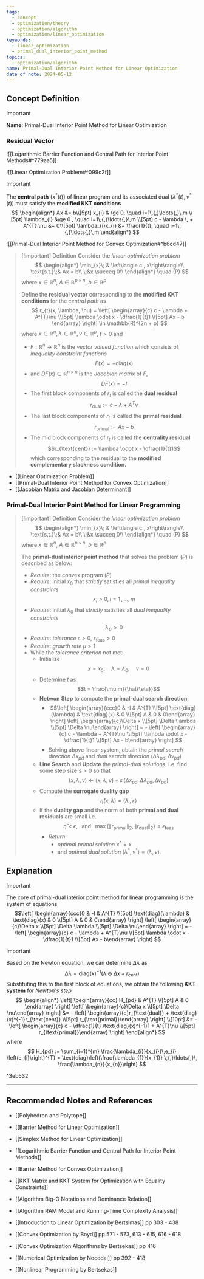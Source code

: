 ```yaml
---
tags:
  - concept
  - optimization/theory
  - optimization/algorithm
  - optimization/linear_optimization
keywords:
  - linear_optimization
  - primal_dual_interior_point_method
topics:
  - optimization/algorithm
name: Primal-Dual Interior Point Method for Linear Optimization
date of note: 2024-05-12
---
```


## Concept Definition

>[!important]
>**Name**: Primal-Dual Interior Point Method for Linear Optimization

### Residual Vector

![[Logarithmic Barrier Function and Central Path for Interior Point Methods#^779aa5]]

![[Linear Optimization Problem#^099c2f]]

>[!important]
>The **central path** $\{x^{*}(t)\}$ of linear program and  its associated dual $(\lambda^{*}(t), \nu^{*}(t))$ must satisfy the **modified KKT conditions**
>$$
>\begin{align*}
> Ax &= b\\[5pt]
> x_{i} & \ge 0, \quad i=1\,{,}\ldots{,}\,m \\[5pt]
> \lambda_{i} &\ge 0 , \quad i=1\,{,}\ldots{,}\,m \\[5pt]
> c - \lambda \, + A^{T} \nu &= 0\\[5pt]
> \lambda_{i}x_{i} &= \frac{1}{t}, \quad i=1\,{,}\ldots{,}\,m
>\end{align*}
>$$

![[Primal-Dual Interior Point Method for Convex Optimization#^b6cd47]]

>[!important] Definition
>Consider the *linear optimization problem*
>$$
>\begin{align*}
>\min_{x}\; & \left\langle c ,  x\right\rangle\\
>\text{s.t.}\;& Ax = b\\
>\;&x \succeq 0\\
\end{align*}
>\quad (P)
>$$
>where $x\in \mathbb{R}^{n}$, $A\in \mathbb{R}^{p\times n}$, $b\in \mathbb{R}^{p}$
>
>Define the **residual vector** corresponding to the **modified KKT conditions** for the *central path* as
>$$
>r_{t}(x, \lambda, \nu) = \left[ \begin{array}{c}
> c - \lambda + A^{T}\nu \\[5pt]
> \lambda \odot x - \dfrac{1}{t}1 \\[5pt] 
> Ax - b
>\end{array} 
>\right] \in \mathbb{R}^{2n  + p}
>$$
>where  $x\in \mathbb{R}^{n}, \lambda\in \mathbb{R}^{n}, \nu\in \mathbb{R}^{p}$, $t>0$ and
>- $F: \mathbb{R}^{n} \to \mathbb{R}^{n}$ is the *vector valued function*  which consists of *inequality constraint functions* $$F(x) = -\text{diag}(x)$$
>- and $DF(x) \in \mathbb{R}^{n\times n}$ is the *Jacobian matrix* of $F$, $$D F(x)  = -I$$
>- The first block components of $r_{t}$ is called the **dual residual** $$r_{\text{dual}} := c - \lambda + A^{T}\nu $$ 
>- The last block components of $r_{t}$ is called the **primal residual** $$r_{\text{primal}} := Ax - b $$ 
>- The mid block components of $r_{t}$ is called the **centrality residual** $$r_{\text{cent}} :=  \lambda \odot x - \dfrac{1}{t}1$$ which corresponding to the residual to the **modified complementary slackness condition.**

- [[Linear Optimization Problem]]
- [[Primal-Dual Interior Point Method for Convex Optimization]]
- [[Jacobian Matrix and Jacobian Determinant]]

### Primal-Dual Interior Point Method for Linear Programming

>[!important] Definition
>Consider the *linear optimization problem*
>$$
>\begin{align*}
>\min_{x}\; & \left\langle c ,  x\right\rangle\\
>\text{s.t.}\;& Ax = b\\
>\;&x \succeq 0\\
\end{align*}
>\quad (P)
>$$
>where $x\in \mathbb{R}^{n}$, $A\in \mathbb{R}^{p\times n}$, $b\in \mathbb{R}^{p}$
>
>The **primal-dual interior point method** that solves the problem $(P)$ is described as below:
>- *Require*: the convex program $(P)$
>- *Require*: initial $x_{0}$ that *strictly* satisfies all *primal inequality constraints*  $$x_{i} > 0, i=1\,{,}\ldots{,}\,m$$
>- *Require*: initial $\lambda_{0}$ that *strictly* satisfies all *dual inequality constraints*  $$\lambda_{0} \succ 0$$
>- *Require*: *tolerance* $\epsilon >0$, $\epsilon_{\text{feas}} >0$
>- *Require*: *growth rate* $\mu >1$
>- While the *tolerance criterion* not met:
>	- Initialize $$x = x_{0}, \quad \lambda = \lambda_{0}, \quad \nu = 0$$
>	- Determine $t$ as $$t = \frac{\mu m}{\hat{\eta}}$$
>	- **Netwon Step** to compute the **primal-dual search direction**:
>		- $$\left[ \begin{array}{ccc}0 & -I & A^{T} \\[5pt]   \text{diag}(\lambda) & \text{diag}(x) & 0 \\[5pt] A & 0 & 0\end{array} \right] \left[ \begin{array}{c}\Delta x \\[5pt] \Delta \lambda \\[5pt] \Delta \nu\end{array} \right]  = - \left[ \begin{array}{c} c - \lambda + A^{T}\nu \\[5pt]  \lambda \odot x  - \dfrac{1}{t}1 \\[5pt] Ax - b\end{array} \right] $$
>		- Solving above linear system, obtain the *primal search direction* $\Delta x_{pd}$ and *dual search direction* $(\Delta\lambda_{pd}, \Delta \nu_{pd})$
>	- **Line Search** and **Update** the *primal-dual solutions*, i.e. find some step size $s >0$ so that $$(x, \lambda, \nu)  \leftarrow (x, \lambda, \nu) + s\, (\Delta x_{pd}, \Delta \lambda_{pd}, \Delta \nu_{pd})$$
>	- Compute the **surrogate duality gap** $$\hat{\eta}(x, \lambda) =  \left\langle  \lambda\,,\,x    \right\rangle $$
>	- If the **duality gap** and the norm of both **primal and dual residuals** are small  i.e. $$\hat{\eta} < \epsilon, \;\; \text{ and }\;\; \max\{\lVert r_{\text{primal}} \rVert_{2},  \lVert r_{\text{dual}} \rVert_{2}  \} \le \epsilon_{\text{feas}}$$
>		- *Return*:
>			- *optimal primal solution* $x^{*} = x$ 
>			- and *optimal dual solution* $(\lambda^{*}, \nu^{*}) = (\lambda, \nu).$

## Explanation

>[!important]
>The core of primal-dual interior point method for linear programming is the system of equations
>$$\left[ \begin{array}{ccc}0 & -I & A^{T} \\[5pt]   \text{diag}(\lambda) & \text{diag}(x) & 0 \\[5pt] A & 0 & 0\end{array} \right] \left[ \begin{array}{c}\Delta x \\[5pt] \Delta \lambda \\[5pt] \Delta \nu\end{array} \right]  = - \left[ \begin{array}{c} c - \lambda + A^{T}\nu \\[5pt]  \lambda \odot x  - \dfrac{1}{t}1 \\[5pt] Ax - b\end{array} \right] $$


>[!important]
>Based on the Newton equation, we can determine $\Delta\lambda$ as
>$$
>\Delta \lambda =  \text{diag}(x)^{-1}\left( \lambda \odot \Delta x + r_{\text{cent}} \right)
>$$ 
>Substituting this to the first block of equations, we obtain the following **KKT system** for *Newton's step*
>$$
>\begin{align*}
>\left[ \begin{array}{cc}
> H_{pd} & A^{T} \\[5pt] 
> A & 0
>\end{array} \right] \left[ \begin{array}{c}\Delta x \\[5pt] \Delta \nu\end{array} \right]  &= - \left[ \begin{array}{c}r_{\text{dual}} + \text{diag}(x)^{-1}r_{\text{cent}} \\[5pt]  r_{\text{primal}}\end{array} \right] \\[10pt]
>&= - \left[ \begin{array}{c} c - \dfrac{1}{t} \text{diag}(x)^{-1}1 + A^{T}\nu \\[5pt]  r_{\text{primal}}\end{array} \right]
>\end{align*}
>$$
>where
>$$
>H_{pd} :=  \sum_{i=1}^{m} \frac{\lambda_{i}}{x_{i}}\,e_{i} \left(e_{i}\right)^{T} = \text{diag}\left(\frac{\lambda_{1}}{x_{1}} \,{,}\ldots{,}\, \frac{\lambda_{n}}{x_{n}}\right)
>$$

^3eb532




-----------
##  Recommended Notes and References



- [[Polyhedron and Polytope]]


- [[Barrier Method for Linear Optimization]]
- [[Simplex Method for Linear Optimization]]
- [[Logarithmic Barrier Function and Central Path for Interior Point Methods]]
- [[Barrier Method for Convex Optimization]]

- [[KKT Matrix and KKT System for Optimization with Equality Constraints]]

- [[Algorithm Big-O Notations and Dominance Relation]]
- [[Algorithm RAM Model and Running-Time Complexity Analysis]]


- [[Introduction to Linear Optimization by Bertsimas]] pp 303 - 438
- [[Convex Optimization by Boyd]] pp 571 - 573, 613 - 615, 616 - 618
- [[Convex Optimization Algorithms by Bertsekas]] pp 416
- [[Numerical Optimization by Nocedal]] pp 392 - 418
- [[Nonlinear Programming by Bertsekas]]
